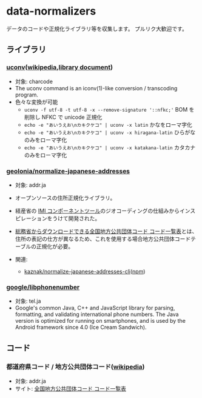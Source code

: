 # data-normalizers

データのコードや正規化ライブラリ等を収集します。
プルリク大歓迎です。

## ライブラリ

### [uconv](https://github.com/unicode-org/icu/tree/main/icu4c/source/extra/uconv)([wikipedia](https://en.wikipedia.org/wiki/Uconv),[library document](https://unicode-org.github.io/icu/))
- 対象: charcode
- The uconv command is an iconv(1)-like conversion / transcoding program.
- 色々な変換が可能
  - `uconv -f utf-8 -t utf-8 -x --remove-signature '::nfkc;'` BOM を削除し NFKC で unicode 正規化
  - `echo -e "あいうえお\nカキクケコ" | uconv -x latin` かなをローマ字化
  - `echo -e "あいうえお\nカキクケコ" | uconv -x hiragana-latin` ひらがなのみをローマ字化
  - `echo -e "あいうえお\nカキクケコ" | uconv -x katakana-latin` カタカナのみをローマ字化

### [geolonia/normalize-japanese-addresses](https://github.com/geolonia/normalize-japanese-addresses)
- 対象: addr.ja
- オープンソースの住所正規化ライブラリ。
- 経産省の [IMI コンポーネントツール](https://info.gbiz.go.jp/tools/imi_tools/)のジオコーディングの仕組みからインスピレーションをうけて開発された。
- [総務省からダウンロードできる全国地方公共団体コード コード一覧表](#都道府県コード--地方公共団体コードwikipedia)とは、住所の表記の仕方が異なるため、これを使用する場合地方公共団体コードテーブルの正規化が必要。

- 関連:
  - [kaznak/normalize-japanese-addresses-cli](https://github.com/kaznak/normalize-japanese-addresses-cli)([npm](https://www.npmjs.com/package/normalize-japanese-addresses-cli))

### [google/libphonenumber](https://github.com/google/libphonenumber)
- 対象: tel.ja
- Google's common Java, C++ and JavaScript library for parsing, formatting, and validating international phone numbers. The Java version is optimized for running on smartphones, and is used by the Android framework since 4.0 (Ice Cream Sandwich).

## コード

### 都道府県コード / 地方公共団体コード([wikipedia](https://ja.wikipedia.org/wiki/%E5%85%A8%E5%9B%BD%E5%9C%B0%E6%96%B9%E5%85%AC%E5%85%B1%E5%9B%A3%E4%BD%93%E3%82%B3%E3%83%BC%E3%83%89))
- 対象: addr.ja
- サイト: [全国地方公共団体コード コード一覧表](https://www.soumu.go.jp/denshijiti/code.html)

